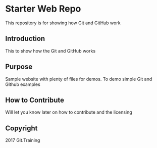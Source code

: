 # Starter Web Repo

This repository is for showing how Git and GitHub work

## Introduction
This to show how the Git and GitHub works

## Purpose

Sample website with plenty of files for demos.  To demo simple Git and Github examples

## How to Contribute
Will let you know later on how to contribute and the licensing

## Copyright
2017 Git.Training